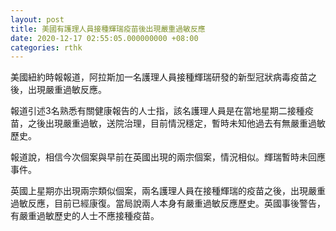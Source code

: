 ```yaml
---
layout: post
title: 美國有護理人員接種輝瑞疫苗後出現嚴重過敏反應
date: 2020-12-17 02:55:05.000000000 +08:00
categories: rthk
---
```


美國紐約時報報道，阿拉斯加一名護理人員接種輝瑞研發的新型冠狀病毒疫苗之後，出現嚴重過敏反應。

報道引述3名熟悉有關健康報告的人士指，該名護理人員是在當地星期二接種疫苗，之後出現嚴重過敏，送院治理，目前情況穩定，暫時未知他過去有無嚴重過敏歷史。

報道說，相信今次個案與早前在英國出現的兩宗個案，情況相似。輝瑞暫時未回應事件。

英國上星期亦出現兩宗類似個案，兩名護理人員在接種輝瑞的疫苗之後，出現嚴重過敏反應，目前已經康復。當局說兩人本身有嚴重過敏反應歷史。英國事後警告，有嚴重過敏歷史的人士不應接種疫苗。
